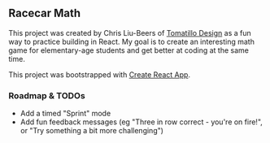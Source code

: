 ## Racecar Math

This project was created by Chris Liu-Beers of [Tomatillo Design](http://www.tomatillodesign.com) as a fun way to practice building in React. My goal is to create an interesting math game for elementary-age students and get better at coding at the same time.

This project was bootstrapped with [Create React App](https://github.com/facebook/create-react-app).

### Roadmap & TODOs

- Add a timed "Sprint" mode
- Add fun feedback messages (eg "Three in row correct - you're on fire!", or "Try something a bit more challenging")
